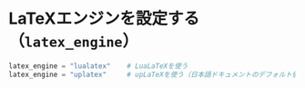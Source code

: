 # LaTeXエンジンを設定する（``latex_engine``）

```python
latex_engine = "lualatex"    # LuaLaTeXを使う
latex_engine = "uplatex"     # upLaTeXを使う（日本語ドキュメントのデフォルト値）
```
